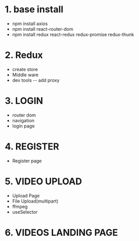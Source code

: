 # 1. base install
- npm install axios
- npm install react-router-dom
- npm install redux react-redux redux-promise redux-thunk 



# 2. Redux
- create store
- Middle ware
- dev tools
-- add proxy 


# 3. LOGIN
- router dom
- navigation
- login page


# 4. REGISTER
- Register page



# 5. VIDEO UPLOAD
- Upload Page
- File Upload(multipart)
- ffmpeg
- useSelector

# 6. VIDEOS LANDING PAGE
